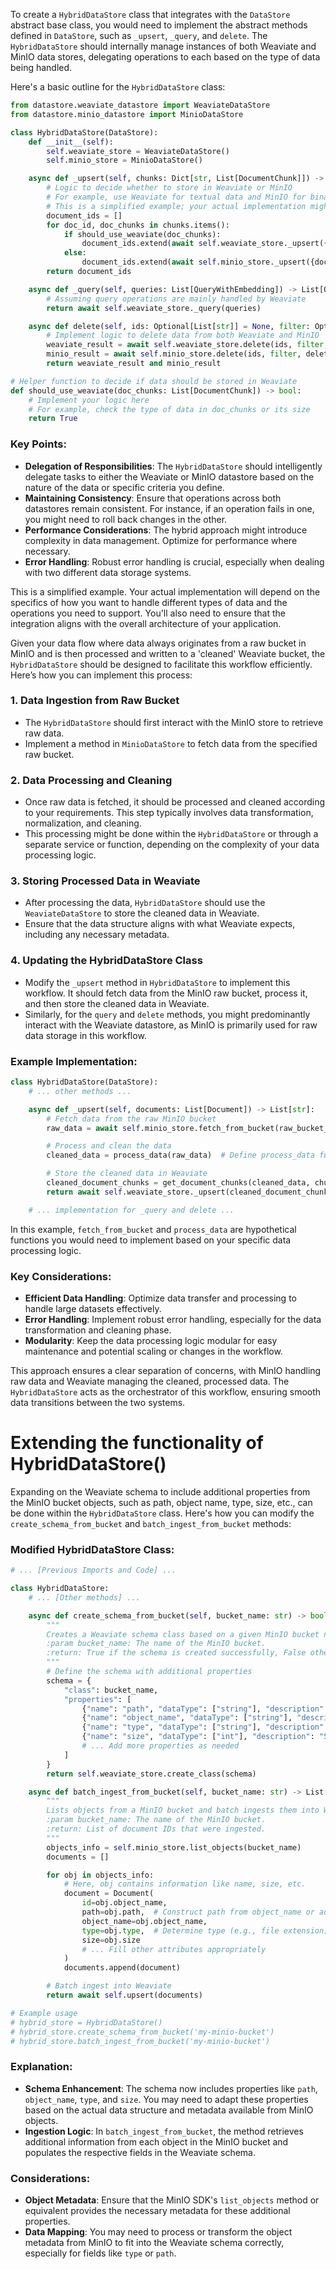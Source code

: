 To create a `HybridDataStore` class that integrates with the `DataStore` abstract base class, you would need to implement the abstract methods defined in `DataStore`, such as `_upsert`, `_query`, and `delete`. The `HybridDataStore` should internally manage instances of both Weaviate and MinIO data stores, delegating operations to each based on the type of data being handled.

Here's a basic outline for the `HybridDataStore` class:

```python
from datastore.weaviate_datastore import WeaviateDataStore
from datastore.minio_datastore import MinioDataStore

class HybridDataStore(DataStore):
    def __init__(self):
        self.weaviate_store = WeaviateDataStore()
        self.minio_store = MinioDataStore()

    async def _upsert(self, chunks: Dict[str, List[DocumentChunk]]) -> List[str]:
        # Logic to decide whether to store in Weaviate or MinIO
        # For example, use Weaviate for textual data and MinIO for binary data
        # This is a simplified example; your actual implementation might be more complex
        document_ids = []
        for doc_id, doc_chunks in chunks.items():
            if should_use_weaviate(doc_chunks):
                document_ids.extend(await self.weaviate_store._upsert({doc_id: doc_chunks}))
            else:
                document_ids.extend(await self.minio_store._upsert({doc_id: doc_chunks}))
        return document_ids

    async def _query(self, queries: List[QueryWithEmbedding]) -> List[QueryResult]:
        # Assuming query operations are mainly handled by Weaviate
        return await self.weaviate_store._query(queries)

    async def delete(self, ids: Optional[List[str]] = None, filter: Optional[DocumentMetadataFilter] = None, delete_all: Optional[bool] = None) -> bool:
        # Implement logic to delete data from both Weaviate and MinIO
        weaviate_result = await self.weaviate_store.delete(ids, filter, delete_all)
        minio_result = await self.minio_store.delete(ids, filter, delete_all)
        return weaviate_result and minio_result

# Helper function to decide if data should be stored in Weaviate
def should_use_weaviate(doc_chunks: List[DocumentChunk]) -> bool:
    # Implement your logic here
    # For example, check the type of data in doc_chunks or its size
    return True
```

### Key Points:
- **Delegation of Responsibilities**: The `HybridDataStore` should intelligently delegate tasks to either the Weaviate or MinIO datastore based on the nature of the data or specific criteria you define.
- **Maintaining Consistency**: Ensure that operations across both datastores remain consistent. For instance, if an operation fails in one, you might need to roll back changes in the other.
- **Performance Considerations**: The hybrid approach might introduce complexity in data management. Optimize for performance where necessary.
- **Error Handling**: Robust error handling is crucial, especially when dealing with two different data storage systems.

This is a simplified example. Your actual implementation will depend on the specifics of how you want to handle different types of data and the operations you need to support. You'll also need to ensure that the integration aligns with the overall architecture of your application.

Given your data flow where data always originates from a raw bucket in MinIO and is then processed and written to a 'cleaned' Weaviate bucket, the `HybridDataStore` should be designed to facilitate this workflow efficiently. Here’s how you can implement this process:

### 1. Data Ingestion from Raw Bucket
- The `HybridDataStore` should first interact with the MinIO store to retrieve raw data.
- Implement a method in `MinioDataStore` to fetch data from the specified raw bucket.

### 2. Data Processing and Cleaning
- Once raw data is fetched, it should be processed and cleaned according to your requirements. This step typically involves data transformation, normalization, and cleaning.
- This processing might be done within the `HybridDataStore` or through a separate service or function, depending on the complexity of your data processing logic.

### 3. Storing Processed Data in Weaviate
- After processing the data, `HybridDataStore` should use the `WeaviateDataStore` to store the cleaned data in Weaviate.
- Ensure that the data structure aligns with what Weaviate expects, including any necessary metadata.

### 4. Updating the HybridDataStore Class
- Modify the `_upsert` method in `HybridDataStore` to implement this workflow. It should fetch data from the MinIO raw bucket, process it, and then store the cleaned data in Weaviate.
- Similarly, for the `query` and `delete` methods, you might predominantly interact with the Weaviate datastore, as MinIO is primarily used for raw data storage in this workflow.

### Example Implementation:

```python
class HybridDataStore(DataStore):
    # ... other methods ...

    async def _upsert(self, documents: List[Document]) -> List[str]:
        # Fetch data from the raw MinIO bucket
        raw_data = await self.minio_store.fetch_from_bucket(raw_bucket_name)

        # Process and clean the data
        cleaned_data = process_data(raw_data)  # Define process_data function as per your requirements

        # Store the cleaned data in Weaviate
        cleaned_document_chunks = get_document_chunks(cleaned_data, chunk_token_size)
        return await self.weaviate_store._upsert(cleaned_document_chunks)

    # ... implementation for _query and delete ...
```

In this example, `fetch_from_bucket` and `process_data` are hypothetical functions you would need to implement based on your specific data processing logic.

### Key Considerations:
- **Efficient Data Handling**: Optimize data transfer and processing to handle large datasets effectively.
- **Error Handling**: Implement robust error handling, especially for the data transformation and cleaning phase.
- **Modularity**: Keep the data processing logic modular for easy maintenance and potential scaling or changes in the workflow.

This approach ensures a clear separation of concerns, with MinIO handling raw data and Weaviate managing the cleaned, processed data. The `HybridDataStore` acts as the orchestrator of this workflow, ensuring smooth data transitions between the two systems.

# Extending the functionality of HybridDataStore()

Expanding on the Weaviate schema to include additional properties from the MinIO bucket objects, such as path, object name, type, size, etc., can be done within the `HybridDataStore` class. Here's how you can modify the `create_schema_from_bucket` and `batch_ingest_from_bucket` methods:

### Modified HybridDataStore Class:

```python
# ... [Previous Imports and Code] ...

class HybridDataStore:
    # ... [Other methods] ...

    async def create_schema_from_bucket(self, bucket_name: str) -> bool:
        """
        Creates a Weaviate schema class based on a given MinIO bucket name.
        :param bucket_name: The name of the MinIO bucket.
        :return: True if the schema is created successfully, False otherwise.
        """
        # Define the schema with additional properties
        schema = {
            "class": bucket_name,
            "properties": [
                {"name": "path", "dataType": ["string"], "description": "Path of the object"},
                {"name": "object_name", "dataType": ["string"], "description": "Name of the object"},
                {"name": "type", "dataType": ["string"], "description": "Type of the object"},
                {"name": "size", "dataType": ["int"], "description": "Size of the object in bytes"},
                # ... Add more properties as needed
            ]
        }
        return self.weaviate_store.create_class(schema)

    async def batch_ingest_from_bucket(self, bucket_name: str) -> List[str]:
        """
        Lists objects from a MinIO bucket and batch ingests them into Weaviate.
        :param bucket_name: The name of the MinIO bucket.
        :return: List of document IDs that were ingested.
        """
        objects_info = self.minio_store.list_objects(bucket_name)
        documents = []

        for obj in objects_info:
            # Here, obj contains information like name, size, etc.
            document = Document(
                id=obj.object_name,
                path=obj.path,  # Construct path from object_name or additional metadata
                object_name=obj.object_name,
                type=obj.type,  # Determine type (e.g., file extension)
                size=obj.size
                # ... Fill other attributes appropriately
            )
            documents.append(document)

        # Batch ingest into Weaviate
        return await self.upsert(documents)

# Example usage
# hybrid_store = HybridDataStore()
# hybrid_store.create_schema_from_bucket('my-minio-bucket')
# hybrid_store.batch_ingest_from_bucket('my-minio-bucket')
```

### Explanation:
- **Schema Enhancement**: The schema now includes properties like `path`, `object_name`, `type`, and `size`. You may need to adapt these properties based on the actual data structure and metadata available from MinIO objects.
- **Ingestion Logic**: In `batch_ingest_from_bucket`, the method retrieves additional information from each object in the MinIO bucket and populates the respective fields in the Weaviate schema.

### Considerations:
- **Object Metadata**: Ensure that the MinIO SDK's `list_objects` method or equivalent provides the necessary metadata for these additional properties.
- **Data Mapping**: You may need to process or transform the object metadata from MinIO to fit into the Weaviate schema correctly, especially for fields like `type` or `path`.